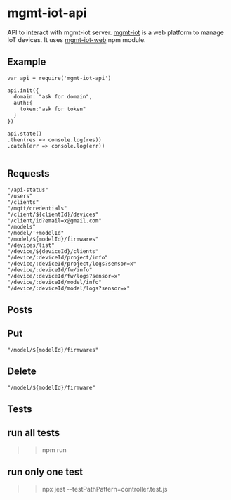 # mgmt-iot-api

API to interact with mgmt-iot server.
[mgmt-iot](https://github.com/zimbora/mgmt-iot-demo) is a web platform to manage IoT devices. It uses [mgmt-iot-web](https://github.com/zimbora/mgmt-iot-web) npm module.

## Example

```
var api = require('mgmt-iot-api')

api.init({
  domain: "ask for domain",
  auth:{
    token:"ask for token"
  }
})

api.state()
.then(res => console.log(res))
.catch(err => console.log(err))


```
## Requests

	"/api-status"
	"/users"
	"/clients"
	"/mqtt/credentials"
	"/client/${clientId}/devices"
	"/client/id?email=x@gmail.com"
	"/models"
	"/model/'+modelId"
	"/model/${modelId}/firmwares"
	"/devices/list"
	"/device/${deviceId}/clients"
	"/device/:deviceId/project/info"
	"/device/:deviceId/project/logs?sensor=x"
	"/device/:deviceId/fw/info"
	"/device/:deviceId/fw/logs?sensor=x"
	"/device/:deviceId/model/info"
	"/device/:deviceId/model/logs?sensor=x"

## Posts

## Put
	"/model/${modelId}/firmwares"

## Delete
	"/model/${modelId}/firmware"

## Tests

## run all tests
  >> npm run

## run only one test
  >> npx jest --testPathPattern=controller.test.js
